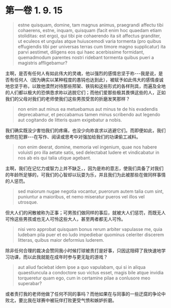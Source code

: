 # 第一卷 1. 9. 15

> estne quisquam, domine, tam magnus animus, praegrandi affectu tibi cohaerens, estne, inquam, quisquam (facit enim hoc quaedam etiam stoliditas: est ergo), qui tibi pie cohaerendo ita sit affectus granditer, ut eculeos et ungulas atque huiuscemodi varia tormenta (pro quibus effugiendis tibi per universas terras cum timore magno supplicatur) ita parvi aestimet, diligens eos qui haec acerbissime formidant, quemadmodum parentes nostri ridebant tormenta quibus pueri a magistris affligebamur?

主啊，是否有任何人有如此伟大的灵魂，他以强烈的感情忠坚于祢---我是说，是否有任何人（因为确实以某种程度的愚钝也达到此），被赋予如此伟大的感情虔诚地忠坚于祢，以致他漠然对待那些邢架、铁钩和这些形式的各样刑具，而遍及全地的人们都以极大的恐惧恳求祢以逃脱它们；而他们爱那些极其畏惧这些的人，正如我们的父母对我们的老师使我们这些男孩受苦的折磨发笑那样？

> non enim aut minus ea metuebamus aut minus te de his evadendis deprecabamur, et peccabamus tamen minus scribendo aut legendo aut cogitando de litteris quam exigebatur a nobis.

我们确实既没少害怕我们的疼痛，也没少向祢哀求以逃避它们。而即便如此，我们依然在犯罪---在写作、阅读或思考中对强加给我们的功课偷工减料。

> non enim deerat, domine, memoria vel ingenium, quae nos habere voluisti pro illa aetate satis, sed delectabat ludere et vindicabatur in nos ab eis qui talia utique agebant.

主啊，我们在记忆力或智力上并不缺乏，，因为是祢的意志，使我们具备了对我们的年龄所足够的，可我们的心智却以玩耍为乐，并且我们为此被那些在做同样事情的人惩罚。

> sed maiorum nugae negotia vocantur, puerorum autem talia cum sint, puniuntur a maioribus, et nemo miseratur pueros vel illos vel utrosque.

但大人们的闲散被称为正事；可男孩们做同样的事后，就被大人们惩罚，而既无人可怜这些男孩或也无人可怜这些大人，甚至两者都无人可怜。

> nisi vero approbat quisquam bonus rerum arbiter vapulasse me, quia ludebam pila puer et eo ludo impediebar quominus celeriter discerem litteras, quibus maior deformius luderem. 

除非任何合理的裁决会赞同我小时候打球被责打是好事，只因这阻碍了我快速地学习功课，而以此我就能在成年时参与更无耻的游戏？

> aut aliud faciebat idem ipse a quo vapulabam, qui si in aliqua quaestiuncula a condoctore suo victus esset, magis bile atque invidia torqueretur quam ego, cum in certamine pilae a conlusore meo superabar? 

或者责打我的老师他做了任何不同的事吗？而他如果在与同事的一些迂腐的争论中败北，要比我在球赛中被玩伴打败更受气愤和嫉妒折磨。
